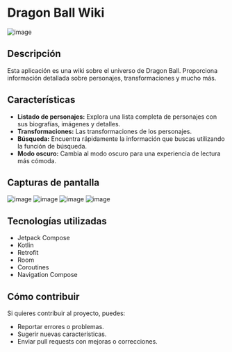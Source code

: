 # Dragon Ball Wiki

![image](https://github.com/user-attachments/assets/0ed26f31-aed9-4d6d-9776-454787bbe2aa)


## Descripción

Esta aplicación es una wiki sobre el universo de Dragon Ball. Proporciona información detallada sobre personajes, transformaciones y mucho más. 

## Características

- **Listado de personajes:** Explora una lista completa de personajes con sus biografías, imágenes y detalles.
- **Transformaciones:** Las transformaciones de los personajes.
- **Búsqueda:** Encuentra rápidamente la información que buscas utilizando la función de búsqueda.
- **Modo oscuro:** Cambia al modo oscuro para una experiencia de lectura más cómoda.

## Capturas de pantalla
![image](https://github.com/user-attachments/assets/4e3e3e2a-ec1b-4e22-b539-ece9e6ac59f9)
![image](https://github.com/user-attachments/assets/26e53196-b0d7-4a51-a8a0-57371c754a33)
![image](https://github.com/user-attachments/assets/52f02806-ff12-4f67-a21a-27ff45f00f6f)
![image](https://github.com/user-attachments/assets/d6c39ef3-3f56-4e0b-a5b4-2c31a0b701bc)



## Tecnologías utilizadas

- Jetpack Compose
- Kotlin
- Retrofit
- Room
- Coroutines
- Navigation Compose

## Cómo contribuir

Si quieres contribuir al proyecto, puedes:

- Reportar errores o problemas.
- Sugerir nuevas características.
- Enviar pull requests con mejoras o correcciones.
